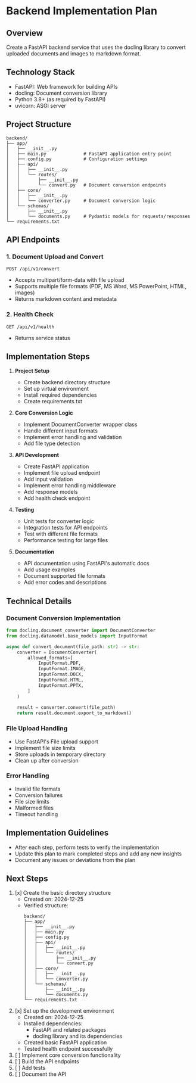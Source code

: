 # Backend Implementation Plan

## Overview
Create a FastAPI backend service that uses the docling library to convert uploaded documents and images to markdown format.

## Technology Stack
- FastAPI: Web framework for building APIs
- docling: Document conversion library
- Python 3.8+ (as required by FastAPI)
- uvicorn: ASGI server

## Project Structure
```
backend/
├── app/
│   ├── __init__.py
│   ├── main.py              # FastAPI application entry point
│   ├── config.py            # Configuration settings
│   ├── api/
│   │   ├── __init__.py
│   │   └── routes/
│   │       ├── __init__.py
│   │       └── convert.py   # Document conversion endpoints
│   ├── core/
│   │   ├── __init__.py
│   │   └── converter.py     # Document conversion logic
│   └── schemas/
│       ├── __init__.py
│       └── documents.py     # Pydantic models for requests/responses
└── requirements.txt
```

## API Endpoints

### 1. Document Upload and Convert
```
POST /api/v1/convert
```
- Accepts multipart/form-data with file upload
- Supports multiple file formats (PDF, MS Word, MS PowerPoint, HTML, images)
- Returns markdown content and metadata

### 2. Health Check
```
GET /api/v1/health
```
- Returns service status

## Implementation Steps

1. **Project Setup**
   - Create backend directory structure
   - Set up virtual environment
   - Install required dependencies
   - Create requirements.txt

2. **Core Conversion Logic**
   - Implement DocumentConverter wrapper class
   - Handle different input formats
   - Implement error handling and validation
   - Add file type detection

3. **API Development**
   - Create FastAPI application
   - Implement file upload endpoint
   - Add input validation
   - Implement error handling middleware
   - Add response models
   - Add health check endpoint

4. **Testing**
   - Unit tests for converter logic
   - Integration tests for API endpoints
   - Test with different file formats
   - Performance testing for large files

5. **Documentation**
   - API documentation using FastAPI's automatic docs
   - Add usage examples
   - Document supported file formats
   - Add error codes and descriptions

## Technical Details

### Document Conversion Implementation
```python
from docling.document_converter import DocumentConverter
from docling.datamodel.base_models import InputFormat

async def convert_document(file_path: str) -> str:
    converter = DocumentConverter(
        allowed_formats=[
            InputFormat.PDF,
            InputFormat.IMAGE,
            InputFormat.DOCX,
            InputFormat.HTML,
            InputFormat.PPTX,
        ]
    )
    
    result = converter.convert(file_path)
    return result.document.export_to_markdown()
```

### File Upload Handling
- Use FastAPI's File upload support
- Implement file size limits
- Store uploads in temporary directory
- Clean up after conversion

### Error Handling
- Invalid file formats
- Conversion failures
- File size limits
- Malformed files
- Timeout handling

## Implementation Guidelines
- After each step, perform tests to verify the implementation
- Update this plan to mark completed steps and add any new insights
- Document any issues or deviations from the plan

## Next Steps
1. [x] Create the basic directory structure
   - Created on: 2024-12-25
   - Verified structure:
     ```
     backend/
     ├── app/
     │   ├── __init__.py
     │   ├── main.py
     │   ├── config.py
     │   ├── api/
     │   │   ├── __init__.py
     │   │   └── routes/
     │   │       ├── __init__.py
     │   │       └── convert.py
     │   ├── core/
     │   │   ├── __init__.py
     │   │   └── converter.py
     │   └── schemas/
     │       ├── __init__.py
     │       └── documents.py
     └── requirements.txt
     ```
2. [x] Set up the development environment
   - Created on: 2024-12-25
   - Installed dependencies:
     - FastAPI and related packages
     - docling library and its dependencies
   - Created basic FastAPI application
   - Tested health endpoint successfully
3. [ ] Implement core conversion functionality
4. [ ] Build the API endpoints
5. [ ] Add tests
6. [ ] Document the API